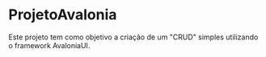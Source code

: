 # ProjetoAvalonia
Este projeto tem como objetivo a criação de um "CRUD" simples utilizando o framework AvaloniaUI.
